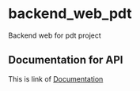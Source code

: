 # backend_web_pdt
Backend web for pdt project

## Documentation for API
This is link of [Documentation](https://documenter.getpostman.com/view/8964505/TzRVeRY7 "API DOCS")